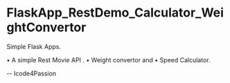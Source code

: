 # FlaskApp_RestDemo_Calculator_WeightConvertor

Simple Flask Apps.


•	A simple Rest Movie API .
•	Weight convertor and 
•	Speed Calculator.


-- Icode4Passion

